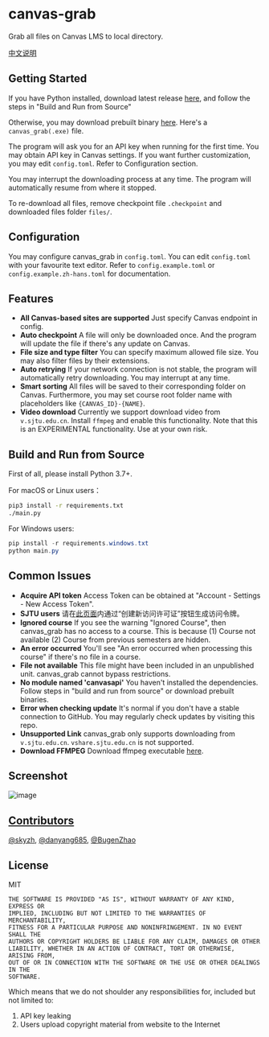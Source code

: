 # canvas-grab

Grab all files on Canvas LMS to local directory.

[中文说明](https://github.com/skyzh/canvas_grab/blob/master/README_zh-hans.md)

## Getting Started

If you have Python installed, download latest release
[here](https://github.com/skyzh/canvas_grab/archive/master.zip),
and follow the steps in "Build and Run from Source"

Otherwise, you may download prebuilt binary [here](https://github.com/skyzh/canvas_grab/releases). Here's a `canvas_grab(.exe)` file.

The program will ask you for an API key when running for the 
first time. You may obtain API key in Canvas settings. If you
want further customization, you may edit `config.toml`. Refer to
Configuration section.

You may interrupt the downloading process at any time. The program will automatically resume from where it stopped.

To re-download all files, remove checkpoint file `.checkpoint` and downloaded files folder `files/`.

## Configuration

You may configure canvas_grab in `config.toml`.
You can edit `config.toml` with your favourite text editor.
Refer to `config.example.toml` or `config.example.zh-hans.toml`
for documentation.

## Features

- **All Canvas-based sites are supported** Just specify Canvas endpoint in config.
- **Auto checkpoint** A file will only be downloaded once. And the program will update the file if there's any update on Canvas.
- **File size and type filter** You can specify maximum allowed file size. You may also filter files by their extensions.
- **Auto retrying** If your network connection is not stable, the program will automatically retry downloading. You may interrupt at any time.
- **Smart sorting** All files will be saved to their corresponding folder on Canvas. Furthermore, you may set course root folder name with placeholders like `{CANVAS_ID}-{NAME}`.
- **Video download** Currently we support download video from `v.sjtu.edu.cn`. Install `ffmpeg` and enable this functionality. Note that this is an EXPERIMENTAL functionality. Use at your own risk.

## Build and Run from Source

First of all, please install Python 3.7+.

For macOS or Linux users：

```bash
pip3 install -r requirements.txt
./main.py
```

For Windows users:
```powershell
pip install -r requirements.windows.txt
python main.py
```

## Common Issues

* **Acquire API token** Access Token can be obtained at "Account - Settings - New Access Token".
* **SJTU users** 请在[此页面](https://oc.sjtu.edu.cn/profile/settings#access_tokens_holder)内通过“创建新访问许可证”按钮生成访问令牌。
* **Ignored course** If you see the warning "Ignored Course", then canvas_grab has no access to a course. This is because (1) Course not available (2) Course from previous semesters are hidden.
* **An error occurred** You'll see "An error occurred when processing this course" if there's no file in a course.
* **File not available** This file might have been included in an unpublished unit. canvas_grab cannot bypass restrictions.
* **No module named 'canvasapi'** You haven't installed the dependencies. Follow steps in "build and run from source" or download prebuilt binaries.
* **Error when checking update** It's normal if you don't have a stable connection to GitHub. You may regularly check updates by visiting this repo.
* **Unsupported Link** canvas_grab only supports downloading from `v.sjtu.edu.cn`. `vshare.sjtu.edu.cn` is not supported.
* **Download FFMPEG** Download ffmpeg executable [here](https://www.ffmpeg.org/download.html).

## Screenshot

![image](https://user-images.githubusercontent.com/4198311/76405828-b71b1780-63c3-11ea-9c9e-59d0fcaf1de1.png)

## [Contributors](https://github.com/skyzh/canvas_grab/graphs/contributors)

[@skyzh](https://github.com/skyzh), 
[@danyang685](https://github.com/danyang685),
[@BugenZhao](https://github.com/BugenZhao)

## License

MIT

```
THE SOFTWARE IS PROVIDED "AS IS", WITHOUT WARRANTY OF ANY KIND, EXPRESS OR
IMPLIED, INCLUDING BUT NOT LIMITED TO THE WARRANTIES OF MERCHANTABILITY,
FITNESS FOR A PARTICULAR PURPOSE AND NONINFRINGEMENT. IN NO EVENT SHALL THE
AUTHORS OR COPYRIGHT HOLDERS BE LIABLE FOR ANY CLAIM, DAMAGES OR OTHER
LIABILITY, WHETHER IN AN ACTION OF CONTRACT, TORT OR OTHERWISE, ARISING FROM,
OUT OF OR IN CONNECTION WITH THE SOFTWARE OR THE USE OR OTHER DEALINGS IN THE
SOFTWARE.
```

Which means that we do not shoulder any responsibilities for, included but not limited to:

1. API key leaking
2. Users upload copyright material from website to the Internet
